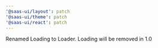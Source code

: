 ```yaml
---
'@saas-ui/layout': patch
'@saas-ui/theme': patch
'@saas-ui/react': patch
---
```


Renamed Loading to Loader. Loading will be removed in 1.0
